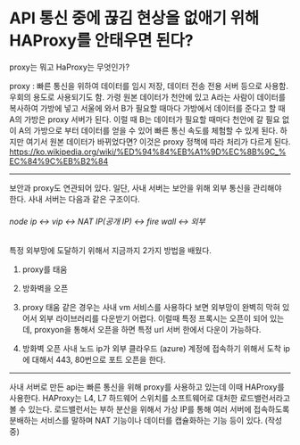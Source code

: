 # API 통신 중에 끊김 현상을 없애기 위해 HAProxy를 안태우면 된다?
proxy는 뭐고 HaProxy는 무엇인가?

proxy : 빠른 통신을 위하여 데이터를 임시 저장, 데이터 전송 전용 서버 등으로 사용함. 우회의 용도로 사용되기도 함.
가령 원본 데이터가 천안에 있고 A라는 사람이 데이터를 복사하여 가방에 넣고 서울에 와서 B가 필요할 때마다 가방에서 데이터를 준다고 할 때 A의 가방은 proxy 서버가 된다.
이럴 때 B는 데이터가 필요할 때마다 천안에 갈 필요 없이 A의 가방으로 부터 데이터를 얻을 수 있어 빠른 통신 속도를 체험할 수 있게 된다.
하지만 여기서 원본 데이터가 바뀌었다면? 이것은 proxy 정책에 따라 처리가 다르게 된다.
https://ko.wikipedia.org/wiki/%ED%94%84%EB%A1%9D%EC%8B%9C_%EC%84%9C%EB%B2%84

----
보안과 proxy도 연관되어 있다. 일단, 사내 서버는 보안을 위해 외부 통신을 관리해야 한다. 사내 서버는 다음과 같은 구조이다.

###### node ip <-> vip <-> NAT IP(공개 IP) <-> fire wall <-> 외부

특정 외부망에 도달하기 위해서 지금까지 2가지 방법을 배웠다.
1. proxy를 태움
2. 방화벽을 오픈

1. proxy 태움 같은 경우는 사내 vm 서비스를 사용하다 보면 외부망이 완벽히 막혀 있어서 외부 라이브러리를 다운받기 어렵다. 
이럴때 특정 프록시는 오픈이 되어 있는데, proxyon을 통해서 오픈을 하면 특정 url 서버 한에서 다운이 가능하다.
2. 방화벽 오픈
사내 노드 ip가 외부 클라우드 (azure) 계정에 접속하기 위해서 도착 ip에 대해서 443, 80번으로 포트 오픈을 한다.

----
사내 서버로 만든 api는 빠른 통신을 위해 proxy를 사용하고 있는데 이때 HAProxy를 사용한다.
HAProxy는 L4, L7 하드웨어 스위치를 소프트웨어로 대처한 로드밸런서라고 볼 수 있는다.
로드밸런서는 부하 분산을 위해서 가상 IP를 통해 여러 서버에 접속하도록 분배하는 서비스를 말하며 NAT 기능이나 데이터를 캡슐화하는 기능 등이 있다.
(작성중)

